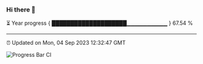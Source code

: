 ### Hi there 👋

⏳ Year progress { ████████████████████▁▁▁▁▁▁▁▁▁▁ } 67.54 %

---

⏰ Updated on Mon, 04 Sep 2023 12:32:47 GMT

![Progress Bar CI](https://github.com/ZhaoGui/ZhaoGui/workflows/Progress%20Bar%20CI/badge.svg)
